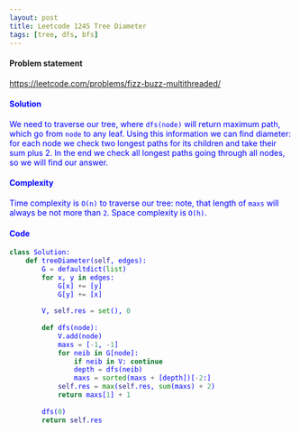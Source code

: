 ```yaml
---
layout: post
title: Leetcode 1245 Tree Diameter
tags: [tree, dfs, bfs]
---
```


#### Problem statement

<a href="https://leetcode.com/problems/fizz-buzz-multithreaded/"> <font color = blue>https://leetcode.com/problems/fizz-buzz-multithreaded/

#### Solution
We need to traverse our tree, where `dfs(node)` will return maximum path, which go from `node` to any leaf. Using this information we can find diameter: for each node we check two longest paths for its children and take their sum plus 2.
In the end we check all longest paths going through all nodes, so we will find our answer.

#### Complexity
Time complexity is `O(n)` to traverse our tree: note, that length of `maxs` will always be not more than `2`. Space complexity is `O(h)`.

#### Code
```python
class Solution:
    def treeDiameter(self, edges):
        G = defaultdict(list)
        for x, y in edges:
            G[x] += [y]
            G[y] += [x]
            
        V, self.res = set(), 0
        
        def dfs(node):
            V.add(node)
            maxs = [-1, -1]
            for neib in G[node]:
                if neib in V: continue
                depth = dfs(neib)
                maxs = sorted(maxs + [depth])[-2:]
            self.res = max(self.res, sum(maxs) + 2)
            return maxs[1] + 1
        
        dfs(0)
        return self.res
```

